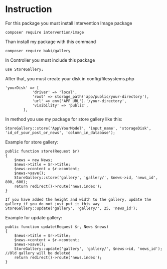 # Instruction
For this package you must install Intervention Image package
```
composer require intervention/image
```
Than install my package with this command
```
composer require baki/gallery
```
In Controller you must include this package
```
use StoreGallery;
```
After that, you must create your disk in config/filesystems.php
```
'yourDisk' => [
            'driver' => 'local',
            'root' => storage_path('app/public/your-directory'),
            'url' => env('APP_URL').'/your-directory',
            'visibility' => 'public',
        ],
```
In method you use my package for store gallery like this:
```
StoreGallery::store('App\YourModel', 'input_name', 'storageDisk', 'id_of_your_post_or_news', 'column_in_database');
```
Example for store gallery:
```
public function store(Request $r)
{
    $news = new News;
    $news->title = $r->title;
    $news->content = $r->content;
    $news->save();
    StoreGallery::store('gallery', 'gallery/', $news->id, 'news_id', 800, 600);
    return redirect()->route('news.index');
}
```
```
If you have added the height and width to the gallery, update the gallery if you do not just put it this way
StoreGallery::update('gallery', 'gallery/', 25, 'news_id');
```
Example for update gallery:
```
public function update(Request $r, News $news)
{
    $news->title = $r->title;
    $news->content = $r->content;
    $news->save();
    StoreGallery::update('gallery', 'gallery/', $news->id, 'news_id'); //Old gallery will be deleted
    return redirect()->route('news.index');
}
```
